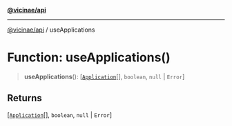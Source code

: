 [**@vicinae/api**](../README.md)

***

[@vicinae/api](../README.md) / useApplications

# Function: useApplications()

> **useApplications**(): \[[`Application`](../interfaces/Application.md)[], `boolean`, `null` \| `Error`\]

## Returns

\[[`Application`](../interfaces/Application.md)[], `boolean`, `null` \| `Error`\]
